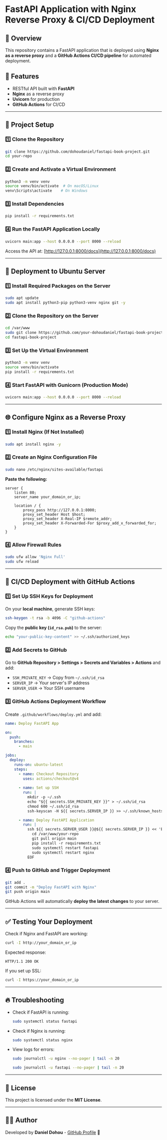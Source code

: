<!-- # FastAPI Book Management API

## Overview

This project is a RESTful API built with FastAPI for managing a book collection. It provides comprehensive CRUD (Create, Read, Update, Delete) operations for books with proper error handling, input validation, and documentation.

## Features

- 📚 Book management (CRUD operations)
- ✅ Input validation using Pydantic models
- 🔍 Enum-based genre classification
- 🧪 Complete test coverage
- 📝 API documentation (auto-generated by FastAPI)
- 🔒 CORS middleware enabled

## Project Structure

```
fastapi-book-project/
├── api/
│   ├── db/
│   │   ├── __init__.py
│   │   └── schemas.py      # Data models and in-memory database
│   ├── routes/
│   │   ├── __init__.py
│   │   └── books.py        # Book route handlers
│   └── router.py           # API router configuration
├── core/
│   ├── __init__.py
│   └── config.py           # Application settings
├── tests/
│   ├── __init__.py
│   └── test_books.py       # API endpoint tests
├── main.py                 # Application entry point
├── requirements.txt        # Project dependencies
└── README.md
```

## Technologies Used

- Python 3.12
- FastAPI
- Pydantic
- pytest
- uvicorn

## Installation

1. Clone the repository:

```bash
git clone https://github.com/hng12-devbotops/fastapi-book-project.git
cd fastapi-book-project
```

2. Create a virtual environment:

```bash
python -m venv venv
source venv/bin/activate  # On Windows: venv\Scripts\activate
```

3. Install dependencies:

```bash
pip install -r requirements.txt
```

## Running the Application

1. Start the server:

```bash
uvicorn main:app
```

2. Access the API documentation:

- Swagger UI: http://localhost:8000/docs
- ReDoc: http://localhost:8000/redoc

## API Endpoints

### Books

- `GET /api/v1/books/` - Get all books
- `GET /api/v1/books/{book_id}` - Get a specific book
- `POST /api/v1/books/` - Create a new book
- `PUT /api/v1/books/{book_id}` - Update a book
- `DELETE /api/v1/books/{book_id}` - Delete a book

### Health Check

- `GET /healthcheck` - Check API status

## Book Schema

```json
{
  "id": 1,
  "title": "Book Title",
  "author": "Author Name",
  "publication_year": 2024,
  "genre": "Fantasy"
}
```

Available genres:

- Science Fiction
- Fantasy
- Horror
- Mystery
- Romance
- Thriller

## Running Tests

```bash
pytest
```

## Error Handling

The API includes proper error handling for:

- Non-existent books
- Invalid book IDs
- Invalid genre types
- Malformed requests

## Contributing

1. Fork the repository
2. Create a feature branch (`git checkout -b feature/AmazingFeature`)
3. Commit changes (`git commit -m 'Add AmazingFeature'`)
4. Push to branch (`git push origin feature/AmazingFeature`)
5. Open a Pull Request

## License

This project is licensed under the MIT License - see the [LICENSE](LICENSE) file for details.

## Support

For support, please open an issue in the GitHub repository. -->

# FastAPI Application with Nginx Reverse Proxy & CI/CD Deployment

## 🚀 Overview
This repository contains a FastAPI application that is deployed using **Nginx as a reverse proxy** and a **GitHub Actions CI/CD pipeline** for automated deployment.

## 📌 Features
- RESTful API built with **FastAPI**
- **Nginx** as a reverse proxy
- **Uvicorn** for production
- **GitHub Actions** for CI/CD

---

## 📂 Project Setup

### **1️⃣ Clone the Repository**
```sh
git clone https://github.com/dohoudaniel/fastapi-book-project.git
cd your-repo
```

### **2️⃣ Create and Activate a Virtual Environment**
```sh
python3 -m venv venv
source venv/bin/activate  # On macOS/Linux
venv\Scripts\activate    # On Windows
```

### **3️⃣ Install Dependencies**
```sh
pip install -r requirements.txt
```

### **4️⃣ Run the FastAPI Application Locally**
```sh
uvicorn main:app --host 0.0.0.0 --port 8000 --reload
```
Access the API at: [http://127.0.0.1:8000/docs](http://127.0.0.1:8000/docs)

---

## 🚀 Deployment to Ubuntu Server

### **1️⃣ Install Required Packages on the Server**
```sh
sudo apt update
sudo apt install python3-pip python3-venv nginx git -y
```

### **2️⃣ Clone the Repository on the Server**
```sh
cd /var/www
sudo git clone https://github.com/your-dohoudaniel/fastapi-book-project.git
cd fastapi-book-project
```

### **3️⃣ Set Up the Virtual Environment**
```sh
python3 -m venv venv
source venv/bin/activate
pip install -r requirements.txt
```

### **4️⃣ Start FastAPI with Gunicorn (Production Mode)**
```sh
uvicorn main:app --host 0.0.0.0 --port 8000 --reload
```

---

## 🌐 Configure Nginx as a Reverse Proxy

### **1️⃣ Install Nginx (If Not Installed)**
```sh
sudo apt install nginx -y
```

### **2️⃣ Create an Nginx Configuration File**
```sh
sudo nano /etc/nginx/sites-available/fastapi
```

**Paste the following:**
```nginx
server {
    listen 80;
    server_name your_domain_or_ip;

    location / {
        proxy_pass http://127.0.0.1:8000;
        proxy_set_header Host $host;
        proxy_set_header X-Real-IP $remote_addr;
        proxy_set_header X-Forwarded-For $proxy_add_x_forwarded_for;
    }
}
```
<!--
### **3️⃣ Enable the Configuration and Restart Nginx**
```sh
sudo ln -s /etc/nginx/sites-available/fastapi /etc/nginx/sites-enabled/
sudo nginx -t
sudo systemctl restart nginx
```
-->
### **4️⃣ Allow Firewall Rules**
```sh
sudo ufw allow 'Nginx Full'
sudo ufw reload
```

---

## 🔄 CI/CD Deployment with GitHub Actions

### **1️⃣ Set Up SSH Keys for Deployment**
On your **local machine**, generate SSH keys:
```sh
ssh-keygen -t rsa -b 4096 -C "github-actions"
```
Copy the **public key (`id_rsa.pub`)** to the server:
```sh
echo "your-public-key-content" >> ~/.ssh/authorized_keys
```

### **2️⃣ Add Secrets to GitHub**
Go to **GitHub Repository > Settings > Secrets and Variables > Actions** and add:
- `SSH_PRIVATE_KEY` → Copy from `~/.ssh/id_rsa`
- `SERVER_IP` → Your server's IP address
- `SERVER_USER` → Your SSH username

### **3️⃣ GitHub Actions Deployment Workflow**
Create `.github/workflows/deploy.yml` and add:
```yaml
name: Deploy FastAPI App

on:
  push:
    branches:
      - main

jobs:
  deploy:
    runs-on: ubuntu-latest
    steps:
      - name: Checkout Repository
        uses: actions/checkout@v4
      
      - name: Set up SSH
        run: |
          mkdir -p ~/.ssh
          echo "${{ secrets.SSH_PRIVATE_KEY }}" > ~/.ssh/id_rsa
          chmod 600 ~/.ssh/id_rsa
          ssh-keyscan -H ${{ secrets.SERVER_IP }} >> ~/.ssh/known_hosts

      - name: Deploy FastAPI Application
        run: |
          ssh ${{ secrets.SERVER_USER }}@${{ secrets.SERVER_IP }} << 'EOF'
            cd /var/www/your-repo
            git pull origin main
            pip install -r requirements.txt
            sudo systemctl restart fastapi
            sudo systemctl restart nginx
          EOF
```

### **4️⃣ Push to GitHub and Trigger Deployment**
```sh
git add .
git commit -m "Deploy FastAPI with Nginx"
git push origin main
```

GitHub Actions will automatically **deploy the latest changes** to your server.

---

## ✅ Testing Your Deployment
Check if Nginx and FastAPI are working:
```sh
curl -I http://your_domain_or_ip
```
Expected response:
```
HTTP/1.1 200 OK
```
If you set up SSL:
```sh
curl -I https://your_domain_or_ip
```

---

## 🔥 Troubleshooting
- Check if FastAPI is running:
  ```sh
  sudo systemctl status fastapi
  ```
- Check if Nginx is running:
  ```sh
  sudo systemctl status nginx
  ```
- View logs for errors:
  ```sh
  sudo journalctl -u nginx --no-pager | tail -n 20
  ```
  ```sh
  sudo journalctl -u fastapi --no-pager | tail -n 20
  ```

---

## 📜 License
This project is licensed under the **MIT License**.

---

## 👨‍💻 Author
Developed by **Daniel Dohou** - [GitHub Profile](https://github.com/your-username) 🚀

